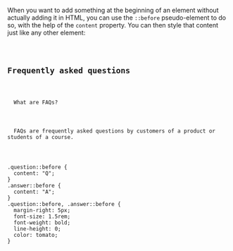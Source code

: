When you want to add something
at the beginning of an element
without actually adding it in HTML,
you can use the `::before` pseudo-element
to do so, with the help of the `content` property.
You can then style that
content just like any other element:

<Editor lang="css">
<code>
<panel lang="html">
<h2>Frequently asked questions</h2>
<p class="question">
  What are FAQs?
</p>
<p class="answer">
  FAQs are frequently asked questions by customers of a product or students of a course.
</p>
</panel>
<panel lang="css">
.question::before {
  content: "Q";
}
.answer::before {
  content: "A";
}
.question::before, .answer::before {
  margin-right: 5px;
  font-size: 1.5rem;
  font-weight: bold;
  line-height: 0;
  color: tomato;
}
</panel>
</code>
</Editor>